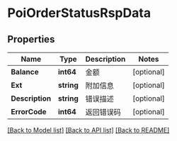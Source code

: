 # PoiOrderStatusRspData

## Properties

Name | Type | Description | Notes
------------ | ------------- | ------------- | -------------
**Balance** | **int64** | 金额 | [optional] 
**Ext** | **string** | 附加信息 | [optional] 
**Description** | **string** | 错误描述 | [optional] 
**ErrorCode** | **int64** | 返回错误码 | [optional] 

[[Back to Model list]](../README.md#documentation-for-models) [[Back to API list]](../README.md#documentation-for-api-endpoints) [[Back to README]](../README.md)


